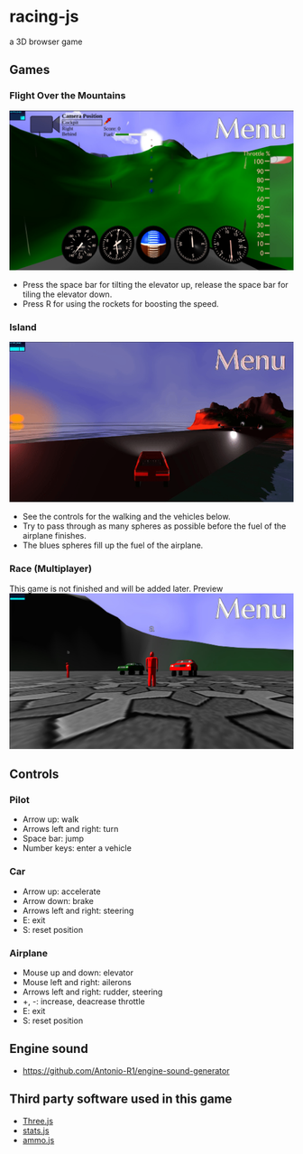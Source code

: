 # racing-js
a 3D browser game

## Games

### Flight Over the Mountains
![Game Flight Over the Mountains](img/game_flight_over_the_mountains.jpg)
- Press the space bar for tilting the elevator up, release the space bar for tiling the elevator down.
- Press R for using the rockets for boosting the speed.

### Island
![Game Island](img/game_island.gif)
- See the controls for the walking and the vehicles below.
- Try to pass through as many spheres as possible before the fuel of the airplane finishes.
- The blues spheres fill up the fuel of the airplane.

### Race (Multiplayer)
This game is not finished and will be added later.
Preview
![Game Race](img/game_race.jpg)

## Controls

### Pilot
- Arrow up: walk
- Arrows left and right: turn
- Space bar: jump
- Number keys: enter a vehicle

### Car
- Arrow up: accelerate
- Arrow down: brake
- Arrows left and right: steering
- E: exit
- S: reset position

### Airplane
- Mouse up and down: elevator
- Mouse left and right: ailerons
- Arrows left and right: rudder, steering
- +, -: increase, deacrease throttle
- E: exit
- S: reset position

## Engine sound
- https://github.com/Antonio-R1/engine-sound-generator

## Third party software used in this game
- [Three.js](https://github.com/mrdoob/three.js)
- [stats.js](https://github.com/mrdoob/stats.js/)
- [ammo.js](https://github.com/kripken/ammo.js/)
